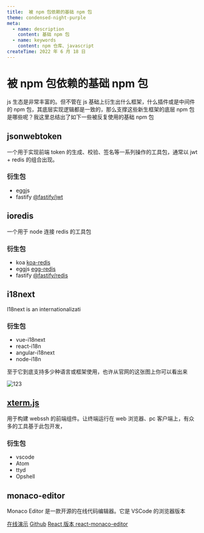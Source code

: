 ```yaml
---
title:  被 npm 包依赖的基础 npm 包
theme: condensed-night-purple
meta:
  - name: description
    content: 基础 npm 包
  - name: keywords
    content: npm 仓库、javascript
createTime: 2022 年 6 月 18 日
---
```

# 被 npm 包依赖的基础 npm 包

js 生态是非常丰富的。但不管在 js 基础上衍生出什么框架，什么插件或是中间件的 npm 包，其底层实现逻辑都是一致的，那么支撑这些新生框架的底层 npm 包是哪些呢？我这里总结出了如下一些被反复使用的基础 npm 包

## jsonwebtoken
一个用于实现前端 token 的生成、校验、签名等一系列操作的工具包，通常以 jwt + redis 的组合出现。

### 衍生包
- eggjs
- fastify [@fastify/jwt](!https://github.com/nearform/fast-jwt/blob/master/package.json)

## ioredis
一个用于 node 连接 redis 的工具包
### 衍生包
- koa [koa-redis](!https://github.com/koajs/koa-redis)
- eggjs [egg-redis](!https://github.com/eggjs/egg-redis)
- fastify [@fastify/redis](!https://github.com/fastify/fastify-redis)

## i18next
I18next is an internationalizati

### 衍生包
- vue-i18next
- react-i18n
- angular-i18next
- node-i18n  
  
至于它到底支持多少种语言或框架使用，也许从官网的这张图上你可以看出来  

![123](https://1143667985-files.gitbook.io/~/files/v0/b/gitbook-x-prod.appspot.com/o/spaces%2F-L9iS6Wm2hynS5H9Gj7j%2Fuploads%2FirOYLVMDW2PEQkhDdZ3N%2Fi18next_eco.jpg?alt=media&token=326ef734-6389-4950-a4d6-19f9e9daaba5)

## [xterm.js](https://github.com/xtermjs/xterm.js)
用于构建 webssh 的前端组件。让终端运行在 web 浏览器、pc 客户端上，有众多的工具基于此包开发，

### 衍生包
- vscode
- Atom
- ttyd
- Opshell 


## monaco-editor

Monaco Editor 是一款开源的在线代码编辑器。它是 VSCode 的浏览器版本

<a href="https://www.luochang.ink/gadget/monaco-speech-editor/" target="_blank">在线演示</a>
<a href="https://github.com/microsoft/monaco-editor" target="_blank">Github</a>
<a href="https://github.com/react-monaco-editor/react-monaco-editor" target="_blank">React 版本 react-monaco-editor</a>


## 
